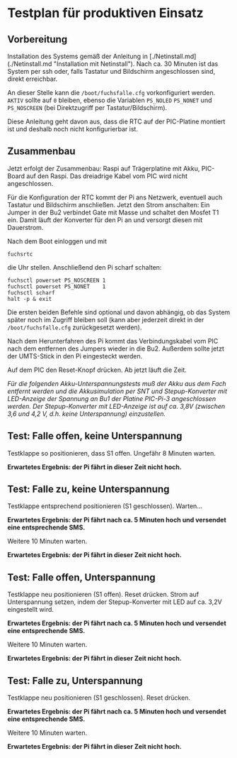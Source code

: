 Testplan für produktiven Einsatz
================================

Vorbereitung
------------

Installation des Systems gemäß der Anleitung in 
[./Netinstall.md] (./Netinstall.md "Installation mit Netinstall").
Nach ca. 30 Minuten ist das System per ssh oder, falls Tastatur und
Bildschirm angeschlossen sind, direkt erreichbar.

An dieser Stelle kann die `/boot/fuchsfalle.cfg` vorkonfiguriert
werden. `AKTIV` sollte auf `0` bleiben, ebenso die Variablen `PS_NOLED`
`PS_NONET` und `PS_NOSCREEN` (bei Direktzugriff per Tastatur/Bildschirm).

Diese Anleitung geht davon aus, dass die RTC auf der PIC-Platine
montiert ist und deshalb noch nicht konfigurierbar ist.


Zusammenbau
-----------

Jetzt erfolgt der Zusammenbau: Raspi auf Trägerplatine mit Akku,
PIC-Board auf den Raspi. Das dreiadrige Kabel vom PIC wird nicht
angeschlossen.

Für die Konfiguration der RTC kommt der Pi ans Netzwerk, eventuell auch
Tastatur und Bildschirm anschließen. Jetzt den Strom anschalten:
Ein Jumper in der Bu2 verbindet Gate mit Masse und schaltet den Mosfet T1
ein. Damit läuft der Konverter für den Pi an und versorgt diesen
mit Dauerstrom.

Nach dem Boot einloggen und mit

    fuchsrtc

die Uhr stellen. Anschließend den Pi scharf schalten:

    fuchsctl powerset PS_NOSCREEN 1
    fuchsctl powerset PS_NONET    1
    fuchsctl scharf
    halt -p & exit

Die ersten beiden Befehle sind optional und davon abhängig, ob das
System später noch im Zugriff bleiben soll (kann aber jederzeit direkt
in der `/boot/fuchsfalle.cfg` zurückgesetzt werden).

Nach dem Herunterfahren des Pi kommt das Verbindungskabel vom PIC
nach dem entfernen des Jumpers wieder in die Bu2. Außerdem sollte jetzt
der UMTS-Stick in den Pi eingesteckt werden.

Auf dem PIC den Reset-Knopf drücken. Ab jetzt läuft die Zeit.

*Für die folgenden Akku-Unterspannungstests muß der Akku aus dem Fach
entfernt werden und die Akkusimulation per SNT und Stepup-Konverter mit
LED-Anzeige der Spannung an Bu1 der Platine PIC-Pi-3 angeschlossen
werden. Der Stepup-Konverter mit LED-Anzeige ist auf ca. 3,8V (zwischen
3,6 und 4,2 V, d.h. keine Unterspannung) einzustellen.*


Test: Falle offen, keine Unterspannung
--------------------------------------

Testklappe so positionieren, dass S1 offen. Ungefähr 8 Minuten warten.

**Erwartetes Ergebnis: der Pi fährt in dieser Zeit nicht hoch.**


Test: Falle zu, keine Unterspannung
-----------------------------------

Testklappe entsprechend positionieren (S1 geschlossen). Warten...

**Erwartetes Ergebnis: der Pi fährt nach ca. 5 Minuten hoch und versendet
eine entsprechende SMS.**

Weitere 10 Minuten warten.

**Erwartetes Ergebnis: der Pi fährt in dieser Zeit nicht hoch.**


Test: Falle offen, Unterspannung
--------------------------------

Testklappe neu positionieren (S1 offen). Reset drücken.
Strom auf Unterspannung setzen, indem der Stepup-Konverter
mit LED auf ca. 3,2V eingestellt wird.

**Erwartetes Ergebnis: der Pi fährt nach ca. 5 Minuten hoch und versendet
eine entsprechende SMS.**

Weitere 10 Minuten warten.

**Erwartetes Ergebnis: der Pi fährt in dieser Zeit nicht hoch.**


Test: Falle zu, Unterspannung
-----------------------------

Testklappe neu positionieren (S1 geschlossen). Reset drücken.

**Erwartetes Ergebnis: der Pi fährt nach ca. 5 Minuten hoch und versendet
eine entsprechende SMS.**

Weitere 10 Minuten warten.

**Erwartetes Ergebnis: der Pi fährt in dieser Zeit nicht hoch.**

